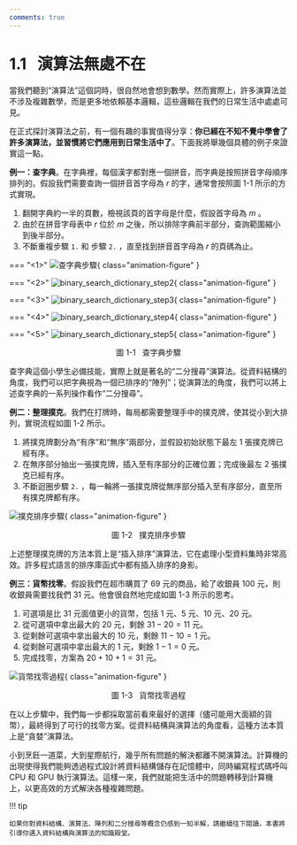 ```yaml
---
comments: true
---
```


# 1.1 &nbsp; 演算法無處不在

當我們聽到“演算法”這個詞時，很自然地會想到數學。然而實際上，許多演算法並不涉及複雜數學，而是更多地依賴基本邏輯，這些邏輯在我們的日常生活中處處可見。

在正式探討演算法之前，有一個有趣的事實值得分享：**你已經在不知不覺中學會了許多演算法，並習慣將它們應用到日常生活中了**。下面我將舉幾個具體的例子來證實這一點。

**例一：查字典**。在字典裡，每個漢字都對應一個拼音，而字典是按照拼音字母順序排列的。假設我們需要查詢一個拼音首字母為 $r$ 的字，通常會按照圖 1-1 所示的方式實現。

1. 翻開字典約一半的頁數，檢視該頁的首字母是什麼，假設首字母為 $m$ 。
2. 由於在拼音字母表中 $r$ 位於 $m$ 之後，所以排除字典前半部分，查詢範圍縮小到後半部分。
3. 不斷重複步驟 `1.` 和 步驟 `2.` ，直至找到拼音首字母為 $r$ 的頁碼為止。

=== "<1>"
    ![查字典步驟](algorithms_are_everywhere.assets/binary_search_dictionary_step1.png){ class="animation-figure" }

=== "<2>"
    ![binary_search_dictionary_step2](algorithms_are_everywhere.assets/binary_search_dictionary_step2.png){ class="animation-figure" }

=== "<3>"
    ![binary_search_dictionary_step3](algorithms_are_everywhere.assets/binary_search_dictionary_step3.png){ class="animation-figure" }

=== "<4>"
    ![binary_search_dictionary_step4](algorithms_are_everywhere.assets/binary_search_dictionary_step4.png){ class="animation-figure" }

=== "<5>"
    ![binary_search_dictionary_step5](algorithms_are_everywhere.assets/binary_search_dictionary_step5.png){ class="animation-figure" }

<p align="center"> 圖 1-1 &nbsp; 查字典步驟 </p>

查字典這個小學生必備技能，實際上就是著名的“二分搜尋”演算法。從資料結構的角度，我們可以把字典視為一個已排序的“陣列”；從演算法的角度，我們可以將上述查字典的一系列操作看作“二分搜尋”。

**例二：整理撲克**。我們在打牌時，每局都需要整理手中的撲克牌，使其從小到大排列，實現流程如圖 1-2 所示。

1. 將撲克牌劃分為“有序”和“無序”兩部分，並假設初始狀態下最左 1 張撲克牌已經有序。
2. 在無序部分抽出一張撲克牌，插入至有序部分的正確位置；完成後最左 2 張撲克已經有序。
3. 不斷迴圈步驟 `2.` ，每一輪將一張撲克牌從無序部分插入至有序部分，直至所有撲克牌都有序。

![撲克排序步驟](algorithms_are_everywhere.assets/playing_cards_sorting.png){ class="animation-figure" }

<p align="center"> 圖 1-2 &nbsp; 撲克排序步驟 </p>

上述整理撲克牌的方法本質上是“插入排序”演算法，它在處理小型資料集時非常高效。許多程式語言的排序庫函式中都有插入排序的身影。

**例三：貨幣找零**。假設我們在超市購買了 $69$ 元的商品，給了收銀員 $100$ 元，則收銀員需要找我們 $31$ 元。他會很自然地完成如圖 1-3 所示的思考。

1. 可選項是比 $31$ 元面值更小的貨幣，包括 $1$ 元、$5$ 元、$10$ 元、$20$ 元。
2. 從可選項中拿出最大的 $20$ 元，剩餘 $31 - 20 = 11$ 元。
3. 從剩餘可選項中拿出最大的 $10$ 元，剩餘 $11 - 10 = 1$ 元。
4. 從剩餘可選項中拿出最大的 $1$ 元，剩餘 $1 - 1 = 0$ 元。
5. 完成找零，方案為 $20 + 10 + 1 = 31$ 元。

![貨幣找零過程](algorithms_are_everywhere.assets/greedy_change.png){ class="animation-figure" }

<p align="center"> 圖 1-3 &nbsp; 貨幣找零過程 </p>

在以上步驟中，我們每一步都採取當前看來最好的選擇（儘可能用大面額的貨幣），最終得到了可行的找零方案。從資料結構與演算法的角度看，這種方法本質上是“貪婪”演算法。

小到烹飪一道菜，大到星際航行，幾乎所有問題的解決都離不開演算法。計算機的出現使得我們能夠透過程式設計將資料結構儲存在記憶體中，同時編寫程式碼呼叫 CPU 和 GPU 執行演算法。這樣一來，我們就能把生活中的問題轉移到計算機上，以更高效的方式解決各種複雜問題。

!!! tip

    如果你對資料結構、演算法、陣列和二分搜尋等概念仍感到一知半解，請繼續往下閱讀，本書將引導你邁入資料結構與演算法的知識殿堂。
